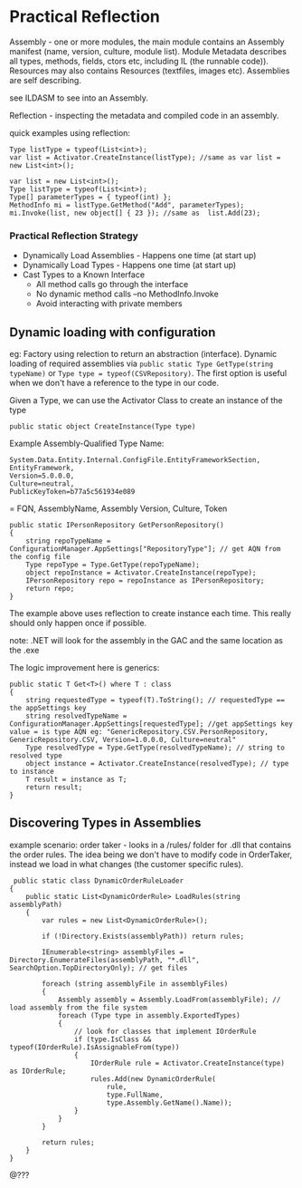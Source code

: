 # Practical Reflection

Assembly - one or more modules, the main module contains an Assembly manifest (name, version, culture, module list). Module Metadata describes all types, methods, fields, ctors etc, including IL (the runnable code)). Resources may also contains Resources (textfiles, images etc). Assemblies are self describing.

see ILDASM to see into an Assembly.


Reflection - inspecting the metadata and compiled code in an assembly.

quick examples using reflection:
```
Type listType = typeof(List<int>);
var list = Activator.CreateInstance(listType); //same as var list = new List<int>();

var list = new List<int>();
Type listType = typeof(List<int>);
Type[] parameterTypes = { typeof(int) };
MethodInfo mi = listType.GetMethod("Add", parameterTypes);
mi.Invoke(list, new object[] { 23 }); //same as  list.Add(23);
```

### Practical Reflection Strategy

+ Dynamically Load Assemblies - Happens one time (at start up) 
+ Dynamically Load Types - Happens one time (at start up) 
+ Cast Types to a Known Interface 
    + All method calls go through the interface
    + No dynamic method calls –no MethodInfo.Invoke  
    + Avoid interacting with private members

## Dynamic loading with configuration

eg: Factory using relection to return an abstraction (interface). Dynamic loading of required assemblies via `public static Type GetType(string typeName)` or `Type type = typeof(CSVRepository)`. The first option is useful when we don't have a reference to the type in our code.

Given a Type, we can use the Activator Class to create an instance of the type

`public static object CreateInstance(Type type)`

Example Assembly-Qualified Type Name:

```
System.Data.Entity.Internal.ConfigFile.EntityFrameworkSection, 
EntityFramework, 
Version=5.0.0.0, 
Culture=neutral, 
PublicKeyToken=b77a5c561934e089
```

= FQN, AssemblyName, Assembly Version, Culture, Token

```
public static IPersonRepository GetPersonRepository()
{
    string repoTypeName = ConfigurationManager.AppSettings["RepositoryType"]; // get AQN from the config file
    Type repoType = Type.GetType(repoTypeName);
    object repoInstance = Activator.CreateInstance(repoType);
    IPersonRepository repo = repoInstance as IPersonRepository;
    return repo;
}
```
The example above uses reflection to create instance each time. This really should only happen once if possible.

note: .NET will look for the assembly in the GAC and the same location as the .exe

The logic improvement here is generics:

```
public static T Get<T>() where T : class
{
    string requestedType = typeof(T).ToString(); // requestedType == the appSettings key
    string resolvedTypeName = ConfigurationManager.AppSettings[requestedType]; //get appSettings key value = is type AQN eg: "GenericRepository.CSV.PersonRepository, GenericRepository.CSV, Version=1.0.0.0, Culture=neutral"
    Type resolvedType = Type.GetType(resolvedTypeName); // string to resolved type
    object instance = Activator.CreateInstance(resolvedType); // type to instance
    T result = instance as T;
    return result;
}
```


## Discovering Types in Assemblies

example scenario: order taker - looks in a /rules/ folder for .dll that contains the order rules. The idea being we don't have to modify code in OrderTaker, instead we load in what changes (the customer specific rules).


```
 public static class DynamicOrderRuleLoader
{
    public static List<DynamicOrderRule> LoadRules(string assemblyPath)
    {
        var rules = new List<DynamicOrderRule>();

        if (!Directory.Exists(assemblyPath)) return rules;

        IEnumerable<string> assemblyFiles = Directory.EnumerateFiles(assemblyPath, "*.dll", SearchOption.TopDirectoryOnly); // get files

        foreach (string assemblyFile in assemblyFiles)
        {
            Assembly assembly = Assembly.LoadFrom(assemblyFile); // load assembly from the file system
            foreach (Type type in assembly.ExportedTypes)
            {
                // look for classes that implement IOrderRule
                if (type.IsClass && typeof(IOrderRule).IsAssignableFrom(type))
                {
                    IOrderRule rule = Activator.CreateInstance(type) as IOrderRule;
                    rules.Add(new DynamicOrderRule(
                        rule,
                        type.FullName,
                        type.Assembly.GetName().Name));
                }
            }
        }

        return rules;
    }
}
```



@???